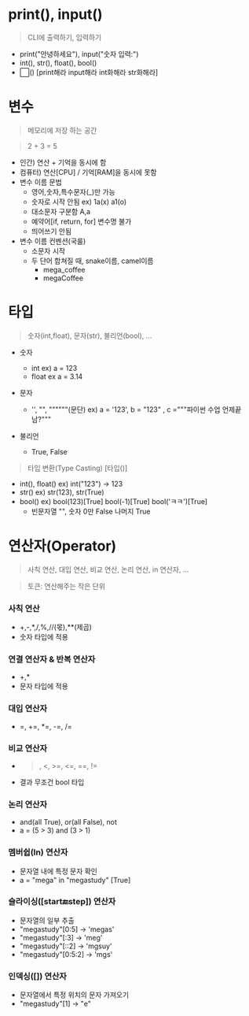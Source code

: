 # print(), input()

> CLI에 출력하기, 입력하기

* print("안녕하세요"), input("숫자 입력:")
* int(), str(), float(), bool()
* ⬜() [print해라 input해라 int화해라 str화해라]

# 변수

> 메모리에 저장 하는 공간
 
> 2 + 3 = 5 
* 인간) 연산 + 기억을 동시에 함
* 컴퓨터) 연산[CPU] / 기억[RAM]을 동시에 못함
* 변수 이름 문법
  * 영어,숫자,특수문자(_)만 가능
  * 숫자로 시작 안됨 ex) 1a(x) a1(o)
  * 대소문자 구분함 A,a
  * 예약어[if, return, for] 변수명 불가
  * 띄어쓰기 안됨
* 변수 이름 컨벤션(국룰)
  * 소문자 시작
  * 두 단어 합쳐질 때, snake이름, camel이름
    * mega_coffee
    * megaCoffee

# 타입

> 숫자(int,float), 문자(str), 불리언(bool), ...
 
* 숫자
  * int ex) a = 123
  * float ex a = 3.14
  
* 문자
  * '', "", """"""(문단) ex) a = '123', b = "123" , c ="""파이썬 수업 언제끝남?"""

* 불리언
  * True, False

> 타입 변환(Type Casting) [타입()] 

* int(), float() ex) int("123") -> 123
* str() ex) str(123), str(True)
* bool() ex) bool(123)[True] bool(-1)[True] bool('ㅋㅋ')[True]
  * 빈문자열 "", 숫자 0만 False 나머지 True

# 연산자(Operator)

> 사칙 연산, 대입 연산, 비교 연산, 논리 연산, in 연산자, ...

> 토큰: 연산해주는 작은 단위 

### 사칙 연산
* +,-,*,/,%,//(몫),**(제곱)
* 숫자 타입에 적용  

### 연결 연산자 & 반복 연산자
* +,*
* 문자 타입에 적용

### 대입 연산자
* =, +=, *=, -=, /=

### 비교 연산자
* >, <, >=, <=, ==, !=
* 결과 무조건 bool 타입

### 논리 연산자
* and(all True), or(all False), not
* a = (5 > 3) and (3 > 1)

### 멤버쉽(In) 연산자
* 문자열 내에 특정 문자 확인
* a = "mega" in "megastudy" [True]

### 슬라이싱([start:end:step]) 연산자
* 문자열의 일부 추출
* "megastudy"[0:5] -> 'megas'
* "megastudy"[:3] -> 'meg'
* "megastudy"[::2] -> 'mgsuy'
* "megastudy"[0:5:2] -> 'mgs'

### 인덱싱([]) 연산자
* 문자열에서 특정 위치의 문자 가져오기
* "megastudy"[1] -> "e"










